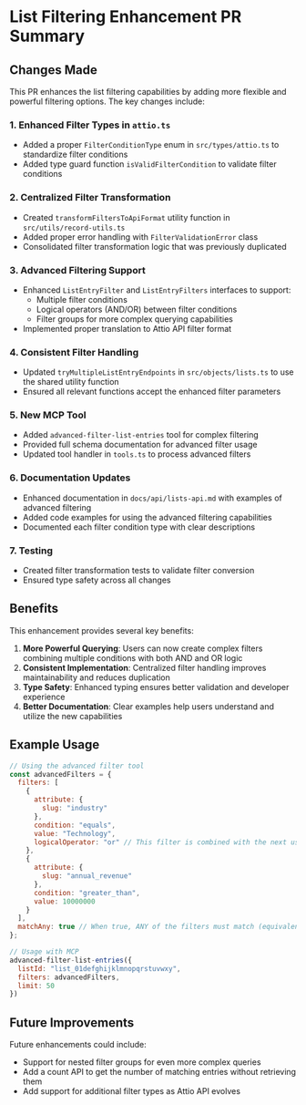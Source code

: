 # List Filtering Enhancement PR Summary

## Changes Made

This PR enhances the list filtering capabilities by adding more flexible and powerful filtering options. The key changes include:

### 1. Enhanced Filter Types in `attio.ts`
- Added a proper `FilterConditionType` enum in `src/types/attio.ts` to standardize filter conditions
- Added type guard function `isValidFilterCondition` to validate filter conditions

### 2. Centralized Filter Transformation
- Created `transformFiltersToApiFormat` utility function in `src/utils/record-utils.ts`
- Added proper error handling with `FilterValidationError` class
- Consolidated filter transformation logic that was previously duplicated

### 3. Advanced Filtering Support
- Enhanced `ListEntryFilter` and `ListEntryFilters` interfaces to support:
  - Multiple filter conditions
  - Logical operators (AND/OR) between filter conditions
  - Filter groups for more complex querying capabilities
- Implemented proper translation to Attio API filter format

### 4. Consistent Filter Handling
- Updated `tryMultipleListEntryEndpoints` in `src/objects/lists.ts` to use the shared utility function
- Ensured all relevant functions accept the enhanced filter parameters

### 5. New MCP Tool
- Added `advanced-filter-list-entries` tool for complex filtering
- Provided full schema documentation for advanced filter usage 
- Updated tool handler in `tools.ts` to process advanced filters

### 6. Documentation Updates
- Enhanced documentation in `docs/api/lists-api.md` with examples of advanced filtering
- Added code examples for using the advanced filtering capabilities
- Documented each filter condition type with clear descriptions

### 7. Testing
- Created filter transformation tests to validate filter conversion
- Ensured type safety across all changes

## Benefits

This enhancement provides several key benefits:

1. **More Powerful Querying**: Users can now create complex filters combining multiple conditions with both AND and OR logic
2. **Consistent Implementation**: Centralized filter handling improves maintainability and reduces duplication
3. **Type Safety**: Enhanced typing ensures better validation and developer experience
4. **Better Documentation**: Clear examples help users understand and utilize the new capabilities

## Example Usage

```javascript
// Using the advanced filter tool
const advancedFilters = {
  filters: [
    {
      attribute: {
        slug: "industry"
      },
      condition: "equals",
      value: "Technology",
      logicalOperator: "or" // This filter is combined with the next using OR
    },
    {
      attribute: {
        slug: "annual_revenue"
      },
      condition: "greater_than",
      value: 10000000
    }
  ],
  matchAny: true // When true, ANY of the filters must match (equivalent to OR)
};

// Usage with MCP
advanced-filter-list-entries({
  listId: "list_01defghijklmnopqrstuvwxy",
  filters: advancedFilters,
  limit: 50
})
```

## Future Improvements

Future enhancements could include:
- Support for nested filter groups for even more complex queries
- Add a count API to get the number of matching entries without retrieving them
- Add support for additional filter types as Attio API evolves
